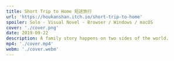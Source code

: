 ```yaml
---
title: Short Trip to Home 短途旅行
url: 'https://houkanshan.itch.io/short-trip-to-home'
spoiler: Solo - Visual Novel - Browser / Windows / macOS
cover: './cover.png'
date: 2019-09-22
description: A family story happens on two sides of the world.
mp4: './cover.mp4'
webm: './cover.webm'
---
```

